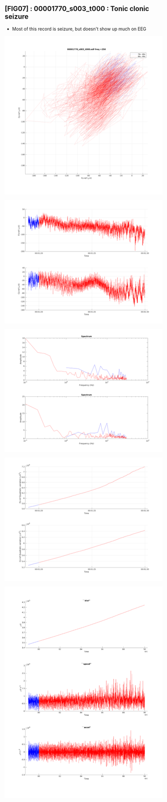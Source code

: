 ## [FIG07] : 00001770_s003_t000 : Tonic clonic seizure

- Most of this record is seizure, but doesn't show up much on EEG

![](../../output/phase/00001770_s003_t000_79.png)

![](../../output/trace/00001770_s003_t000_79.png)

![](../../output/spect/00001770_s003_t000_79.png)

![](../../output/quadvar/00001770_s003_t000_79.png)

![](../../output/accel/00001770_s003_t000_79.png)